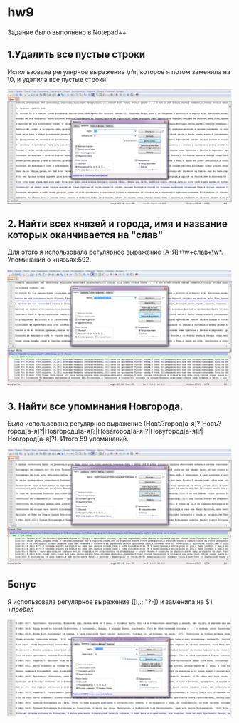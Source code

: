# hw9

Задание было выполнено в Notepad++

## 1.Удалить все пустые строки

Использовала регулярное выражение \n\r, которое я потом заменила на \0, и удалила все пустые строки.

![](https://raw.githubusercontent.com/donaradavtyan/hw9/master/шаг_1.png)

## 2. Найти всех князей и города, имя и название которых оканчивается на "слав"

Для этого я использовала регулярное выражение [А-Я]+\w+слав+\w*. Упоминаний о князьях:592.

![](https://raw.githubusercontent.com/donaradavtyan/hw9/master/шаг_2.png)

## 3. Найти все упоминания Новгорода.

Было использовано регулярное выражение (Новѣ?город[а-я]?|Новъ?город[а-я]?|Новгородц[а-я]?|Новагород[а-я]?|Новугород[а-я]?|Новгород[а-я]?). Итого 59 упоминаний.

![](https://raw.githubusercontent.com/donaradavtyan/hw9/master/шаг_3.png)

## Бонус

Я использовала регулярное выражение ([!,.;:"?-]) и заменила на $1 _+пробел_

![](https://raw.githubusercontent.com/donaradavtyan/hw9/master/_бонус.png)
